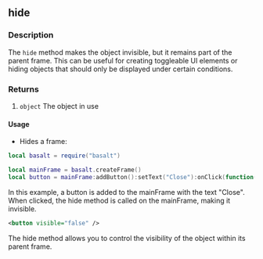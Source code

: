 ## hide

### Description

The `hide` method makes the object invisible, but it remains part of the parent frame. This can be useful for creating toggleable UI elements or hiding objects that should only be displayed under certain conditions.

### Returns

1. `object` The object in use

#### Usage

* Hides a frame:

```lua
local basalt = require("basalt")

local mainFrame = basalt.createFrame()
local button = mainFrame:addButton():setText("Close"):onClick(function(self) mainFrame:hide() end)
```

In this example, a button is added to the mainFrame with the text "Close". When clicked, the hide method is called on the mainFrame, making it invisible.

```xml
<button visible="false" />
```

The hide method allows you to control the visibility of the object within its parent frame.

